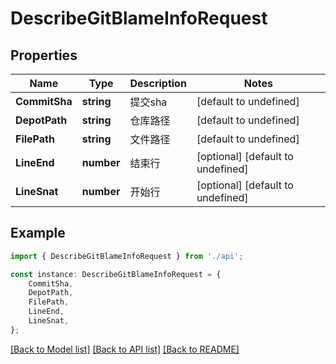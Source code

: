# DescribeGitBlameInfoRequest


## Properties

Name | Type | Description | Notes
------------ | ------------- | ------------- | -------------
**CommitSha** | **string** | 提交sha | [default to undefined]
**DepotPath** | **string** | 仓库路径 | [default to undefined]
**FilePath** | **string** | 文件路径 | [default to undefined]
**LineEnd** | **number** | 结束行 | [optional] [default to undefined]
**LineSnat** | **number** | 开始行 | [optional] [default to undefined]

## Example

```typescript
import { DescribeGitBlameInfoRequest } from './api';

const instance: DescribeGitBlameInfoRequest = {
    CommitSha,
    DepotPath,
    FilePath,
    LineEnd,
    LineSnat,
};
```

[[Back to Model list]](../README.md#documentation-for-models) [[Back to API list]](../README.md#documentation-for-api-endpoints) [[Back to README]](../README.md)
